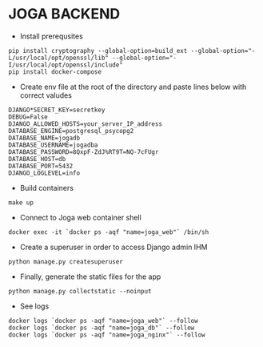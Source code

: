 # JOGA BACKEND

- Install prerequsites

```shell
pip install cryptography --global-option=build_ext --global-option="-L/usr/local/opt/openssl/lib" --global-option="-I/usr/local/opt/openssl/include"
pip install docker-compose
```

- Create env file at the root of the directory and paste lines below with correct valudes

```shell
DJANGO*SECRET_KEY=secretkey
DEBUG=False
DJANGO_ALLOWED_HOSTS=your_server_IP_address
DATABASE_ENGINE=postgresql_psycopg2
DATABASE_NAME=jogadb
DATABASE_USERNAME=jogadba
DATABASE_PASSWORD=8QxpF-ZdJ%RT9T=NQ-7cFUgr
DATABASE_HOST=db
DATABASE_PORT=5432
DJANGO_LOGLEVEL=info
```

- Build containers

```shell
make up

```

- Connect to Joga web container shell

```shell
docker exec -it `docker ps -aqf "name=joga_web"` /bin/sh

```

- Create a superuser in order to access Django admin IHM

```shell
python manage.py createsuperuser
```

- Finally, generate the static files for the app

```shell
python manage.py collectstatic --noinput

```

- See logs

```shell
docker logs `docker ps -aqf "name=joga_web"` --follow
docker logs `docker ps -aqf "name=joga_db"` --follow
docker logs `docker ps -aqf "name=joga_nginx"` --follow

```
